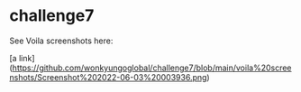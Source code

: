 # challenge7

See Voila screenshots here:  

[a  link] (https://github.com/wonkyungoglobal/challenge7/blob/main/voila%20screenshots/Screenshot%202022-06-03%20003936.png)
